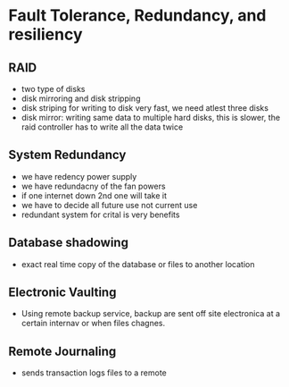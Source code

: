 

# Fault Tolerance, Redundancy, and resiliency


## RAID
- two type of disks
- disk mirroring and disk stripping
- disk striping for writing to disk very fast, we need atlest three disks
- disk mirror: writing same data to multiple hard disks, this is slower, the raid controller has to write all the data twice

## System Redundancy
- we have redency power supply
- we have redundacny of the fan powers
- if one internet down 2nd one will take it
- we have to decide all future use not current use
- redundant system for crital is very benefits


## Database shadowing
- exact real time copy of the database or files to another location
## Electronic Vaulting
- Using remote backup service, backup are sent off site electronica at a certain internav or when files chagnes.
## Remote Journaling
- sends transaction logs files to a remote 
